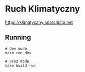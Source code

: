 Ruch Klimatyczny
================

https://klimatyczny.anarchista.net

## Running

```
# dev mode
make run_dev

# prod mode
make build run
```
